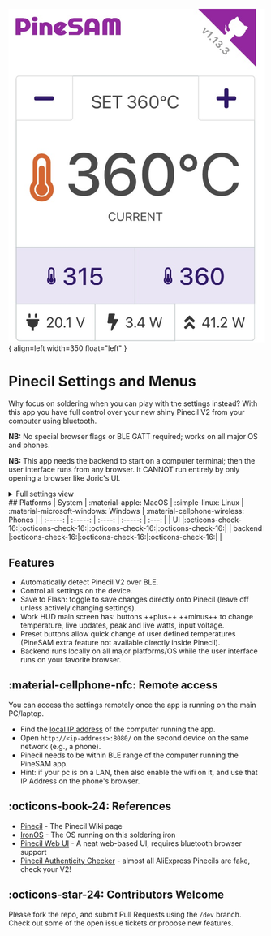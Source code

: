 
![PineSAM Work View - Heads Up Display (HUD)](img/workHUD.png){ align=left width=350  float="left" }
# Pinecil Settings and Menus
Why focus on soldering when you can play with the settings instead? With this app you have full control over your new shiny Pinecil V2 from your computer using bluetooth.

**NB:** No special browser flags or BLE GATT required; works on all major OS and phones.

**NB:** This app needs the backend to start on a computer terminal; then the user interface runs from any browser. It CANNOT run entirely by only opening a browser like Joric's UI.

<div style="clear: both;"></div>

<details markdown>
  <summary>
    Full settings view
  </summary>
  ![Full Settings View](img/full_settings.png)
</details>



<div style="clear: both;"></div>
## Platforms
 | System  | :material-apple: MacOS   | :simple-linux: Linux  | :material-microsoft-windows: Windows | :material-cellphone-wireless: Phones |
 | :-----: | :-----: | :----: | :-----: | :---: |
 | UI      |:octicons-check-16:|:octicons-check-16:|:octicons-check-16:|:octicons-check-16:|
 | backend |:octicons-check-16:|:octicons-check-16:|:octicons-check-16:|       |

## Features

-  Automatically detect Pinecil V2 over BLE.
- Control all settings on the device.
-  Save to Flash: toggle to save changes directly onto Pinecil (leave off unless actively changing settings).
-  Work HUD main screen has: buttons ++plus++ ++minus++ to change temperature, live updates, peak and live watts, input voltage.
-  Preset buttons allow quick change of user defined temperatures (PineSAM extra feature not available directly inside Pinecil).
-  Backend runs locally on all major platforms/OS while the user interface runs on your favorite browser.

## :material-cellphone-nfc: Remote access

You can access the settings remotely once the app is running on the main PC/laptop.

* Find the [local IP address](https://lifehacker.com/how-to-find-your-local-and-external-ip-address-5833108) of the computer running the app.
* Open `http://<ip-address>:8080/` on the second device on the same network (e.g., a phone).
* Pinecil needs to be within BLE range of the computer running the PineSAM app.
* Hint: if your pc is on a LAN, then also enable the wifi on it, and use that IP Address on the phone's browser.


## :octicons-book-24: References

- [Pinecil](https://wiki.pine64.org/wiki/Pinecil) - The Pinecil Wiki page
- [IronOS](https://github.com/Ralim/IronOS) - The OS running on this soldering iron
- [Pinecil Web UI](https://github.com/joric/pinecil) - A neat web-based UI, requires bluetooth browser support
- [Pinecil Authenticity Checker](https://pinecil.pine64.org/) - almost all AliExpress Pinecils are fake, check your V2!

## :octicons-star-24: Contributors Welcome

Please fork the repo, and submit Pull Requests using the `/dev` branch. Check out some of the open issue tickets or propose new features.
